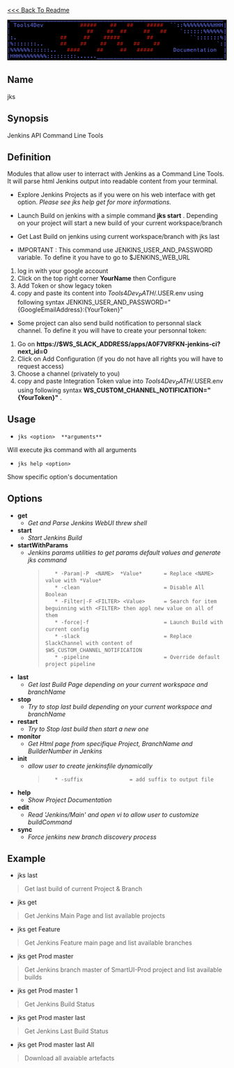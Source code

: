 [<<< Back To Readme](../../../../README.md)
<p align="center">
    <img src="https://github.com/T4D-Suites/T4D-Ressources/blob/master/LogoJKS.png">
</p>


## Name
<p>jks</p>


## Synopsis
<p>Jenkins API Command Line Tools</p>


## Definition
<p>

Modules that allow user to interract with Jenkins as a Command Line Tools.
It will parse html Jenkins output into readable content from your terminal.

* Explore Jenkins Projects as if you were on his web interface with get option.
_Please see jks help get for more informations._

* Launch Build on jenkins with a simple command __jks start__ .
Depending on your project will start a new build of your current workspace/branch

* Get Last Build on jenkins using current workspace/branch with jks last

* IMPORTANT : This command use JENKINS_USER_AND_PASSWORD variable.
To define it you have to go to $JENKINS_WEB_URL
1. log in with your google account
2. Click on the top right corner __YourName__ then Configure
3. Add Token or show legacy token
4. copy and paste its content into $Tools4Dev_PATH/.$USER.env using following syntax
JENKINS_USER_AND_PASSWORD="{GoogleEmailAddress}:{YourToken}"

* Some project can also send build notification to personnal slack channel.
To define it you will have to create your personnal token:
1. Go on __https://$WS_SLACK_ADDRESS/apps/A0F7VRFKN-jenkins-ci?next_id=0__
2. Click on Add Configuration (if you do not have all rights you will have to request access)
3. Choose a channel (privately to you)
4. copy and paste Integration Token value into $Tools4Dev_PATH/.$USER.env using following syntax
__WS_CUSTOM_CHANNEL_NOTIFICATION="{YourToken}"__ .
</p>


## Usage

* `jks <option>  **arguments**`

Will execute jks command with all arguments


* `jks help <option>      `

Show specific option's documentation


## Options
- **get**
    - _Get and Parse Jenkins WebUI threw shell_
- **start**
    - _Start Jenkins Build_
- **startWithParams**
    - _Jenkins params utilities to get params default values and generate jks command_
        >        * -Param|-P  <NAME>  *Value*       = Replace <NAME> value with *Value*
        >        * -clean                           = Disable All Boolean
        >        * -Filter|-F <FILTER> <Value>      = Search for item beguinning with <FILTER> then appl new value on all of them
        >        * -force|-f                        = Launch Build with current config
        >        * -slack                           = Replace SlackChannel with content of $WS_CUSTOM_CHANNEL_NOTIFICATION
        >        * -pipeline                        = Override default project pipeline
        >           
        >  
- **last**
    - _Get last Build Page depending on your current workspace and branchName_
- **stop**
    - _Try to stop last build depending on your current workspace and branchName_
- **restart**
    - _Try to Stop last build then start a new one_
- **monitor**
    - _Get Html page from specifique Project, BranchName and BuilderNumber in Jenkins_
- **init**
    - _allow user to create jenkinsfile dynamically_
        >        * -suffix               = add suffix to output file
- **help**
    - _Show Project Documentation_
- **edit**
    - _Read '_Jenkins_/_Main_' and open vi to allow user to customize buildCommand_
- **sync**
    - _Force jenkins new branch discovery process_

## Example
<p>

* jks last                       

>  Get last build of current Project & Branch


* jks get                        

>  Get Jenkins Main Page and list available projects


* jks get Feature                

>  Get Jenkins Feature main page and list available branches


* jks get Prod master            

>  Get Jenkins branch master of SmartUI-Prod project and list available builds


* jks get Prod master 1          

>  Get Jenkins Build Status


* jks get Prod master last       

>  Get Jenkins Last Build Status


* jks get Prod master last All   

>  Download all avaiable artefacts


</p>

